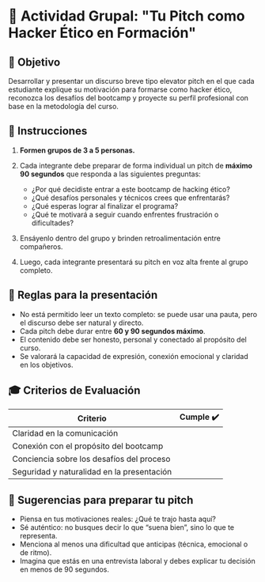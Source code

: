 # 🎤 Actividad Grupal: "Tu Pitch como Hacker Ético en Formación"

## 🎯 Objetivo
Desarrollar y presentar un discurso breve tipo elevator pitch en el que cada estudiante explique su motivación para formarse como hacker ético, reconozca los desafíos del bootcamp y proyecte su perfil profesional con base en la metodología del curso.

## 🧩 Instrucciones
1. **Formen grupos de 3 a 5 personas.**
2. Cada integrante debe preparar de forma individual un pitch de **máximo 90 segundos** que responda a las siguientes preguntas:
   - ¿Por qué decidiste entrar a este bootcamp de hacking ético?
   - ¿Qué desafíos personales y técnicos crees que enfrentarás?
   - ¿Qué esperas lograr al finalizar el programa?
   - ¿Qué te motivará a seguir cuando enfrentes frustración o dificultades?

3. Ensáyenlo dentro del grupo y brinden retroalimentación entre compañeros.
4. Luego, cada integrante presentará su pitch en voz alta frente al grupo completo.

## 💬 Reglas para la presentación
- No está permitido leer un texto completo: se puede usar una pauta, pero el discurso debe ser natural y directo.
- Cada pitch debe durar entre **60 y 90 segundos máximo**.
- El contenido debe ser honesto, personal y conectado al propósito del curso.
- Se valorará la capacidad de expresión, conexión emocional y claridad en los objetivos.

## 🎓 Criterios de Evaluación
| Criterio                                      | Cumple ✔️ |
|-----------------------------------------------|-----------|
| Claridad en la comunicación                   |           |
| Conexión con el propósito del bootcamp        |           |
| Conciencia sobre los desafíos del proceso     |           |
| Seguridad y naturalidad en la presentación    |           |

## 🧠 Sugerencias para preparar tu pitch
- Piensa en tus motivaciones reales: ¿Qué te trajo hasta aquí?
- Sé auténtico: no busques decir lo que “suena bien”, sino lo que te representa.
- Menciona al menos una dificultad que anticipas (técnica, emocional o de ritmo).
- Imagina que estás en una entrevista laboral y debes explicar tu decisión en menos de 90 segundos.

